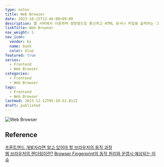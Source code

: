 ```yaml
---
type: notes
title: Web Browser
date: 2023-10-15T12:46:00+09:00
description: 웹 서버에서 이동하며 쌍방향으로 통신하고 HTML 문서나 파일을 출력하는 그래픽 사용자 인터페이스 기반의 응용 소프트웨어
linkTitle: Web Browser
nav_weight: 1
nav_icon:
  vendor: bs
  name: book
  color: blue
featured: true
series:
  - Frontend
  - Web Browser
categories:
  - Frontend
  - Web Browser
tags:
  - Frontend
  - Web Browser
lastmod: 2023-12-12T05:10:53.811Z
draft: published
---
```


![Web Browser](/frontend/web-browser.webp#center "https://idealcomputer.biz/best-types-of-computer-software/")

## Reference

[프론트엔드 개발자라면 알고 있어야 할 브라우저의 동작 과정](https://yozm.wishket.com/magazine/detail/1338/)  
[웹 브라우저의 렌더링이란?](https://yozm.wishket.com/magazine/detail/646/)
[Browser Fingerprint의 동작 원리와 운영시 예상되는 이슈](https://dev.gmarket.com/94)
